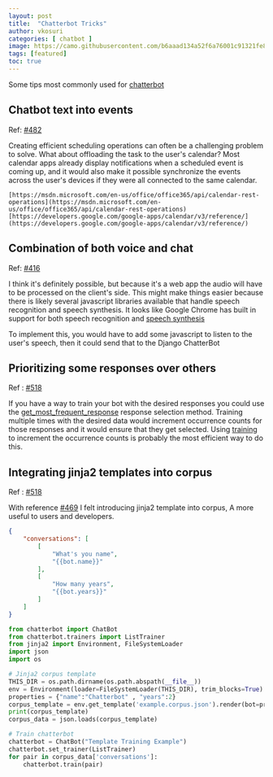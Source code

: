 ```yaml
---
layout: post
title:  "Chatterbot Tricks"
author: vkosuri
categories: [ chatbot ]
image: https://camo.githubusercontent.com/b6aaad134a52f6a76001c91321fe81a2c889c45f/68747470733a2f2f692e696d6775722e636f6d2f623353436d47542e706e67
tags: [featured]
toc: true
---
```


Some tips most commonly used for [chatterbot](https://github.com/gunthercox/ChatterBot)

## Chatbot text into events

Ref: [#482](https://github.com/gunthercox/ChatterBot/issues/482)

Creating efficient scheduling operations can often be a challenging problem to solve. What about offloading the task to the user's calendar? Most calendar apps already display notifications when a scheduled event is coming up, and it would also make it possible synchronize the events across the user's devices if they were all connected to the same calendar.

    [https://msdn.microsoft.com/en-us/office/office365/api/calendar-rest-operations](https://msdn.microsoft.com/en-us/office/office365/api/calendar-rest-operations)
    [https://developers.google.com/google-apps/calendar/v3/reference/](https://developers.google.com/google-apps/calendar/v3/reference/)

## Combination of both voice and chat

Ref: [#416](https://github.com/gunthercox/ChatterBot/issues/416)

I think it's definitely possible, but because it's a web app the audio will have to be processed on the client's side. This might make things easier because there is likely several javascript libraries available that handle speech recognition and speech synthesis. It looks like Google Chrome has built in support for both speech recognition and [speech synthesis](https://developers.google.com/web/updates/2014/01/Web-apps-that-talk-Introduction-to-the-Speech-Synthesis-API)

To implement this, you would have to add some javascript to listen to the user's speech, then it could send that to the Django ChatterBot

## Prioritizing some responses over others

Ref : [#518](https://github.com/gunthercox/ChatterBot/issues/518)

If you have a way to train your bot with the desired responses you could use
the [get_most_frequent_response](http://chatterbot.readthedocs.io/en/latest/logic/response_selection.html#chatterbot.response_selection.get_most_frequent_response) response selection method. Training multiple
times with the desired data would increment occurrence counts for those responses and it would ensure that they get selected. Using [training](http://chatterbot.readthedocs.io/en/latest/training.html#training-via-list-data) to increment the occurrence counts is probably the most efficient way to do this.

## Integrating jinja2 templates into corpus

Ref : [#518](https://github.com/gunthercox/ChatterBot/issues/518)

With reference [#469](https://github.com/gunthercox/ChatterBot/issues/469) I felt introducing jinja2 template into corpus, A more useful to users and developers.

``` Json
{
    "conversations": [
        [
            "What's you name",
            "{{bot.name}}"
        ],
        [
            "How many years",
            "{{bot.years}}"
        ]   
    ]
}
```

``` Python
from chatterbot import ChatBot
from chatterbot.trainers import ListTrainer
from jinja2 import Environment, FileSystemLoader
import json
import os

# Jinja2 corpus template
THIS_DIR = os.path.dirname(os.path.abspath(__file__))
env = Environment(loader=FileSystemLoader(THIS_DIR), trim_blocks=True)
properties = {"name":"Chatterbot" , "years":2}
corpus_template = env.get_template('example.corpus.json').render(bot=properties)
print(corpus_template)
corpus_data = json.loads(corpus_template)

# Train chatterbot
chatterbot = ChatBot("Template Training Example")
chatterbot.set_trainer(ListTrainer)
for pair in corpus_data['conversations']:
    chatterbot.train(pair)
```
